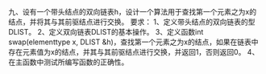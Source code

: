 九、设有一个带头结点的双向链表h，设计一个算法用于查找第一个元素之为x的结点，并将其与其前驱结点进行交换。
要求：
        1、定义带头结点的双向链表的型DLIST。
        2、定义双向链表DLIST的基本操作。
        3、定义函数int swap(elementtype x, DLIST &h)，查找第一个元素之为x的结点，如果在链表中存在元素值为x的结点，并其与其前驱结点进行交换，并返回1，否则返回0。
        4、在主函数中测试所编写函数的正确性。